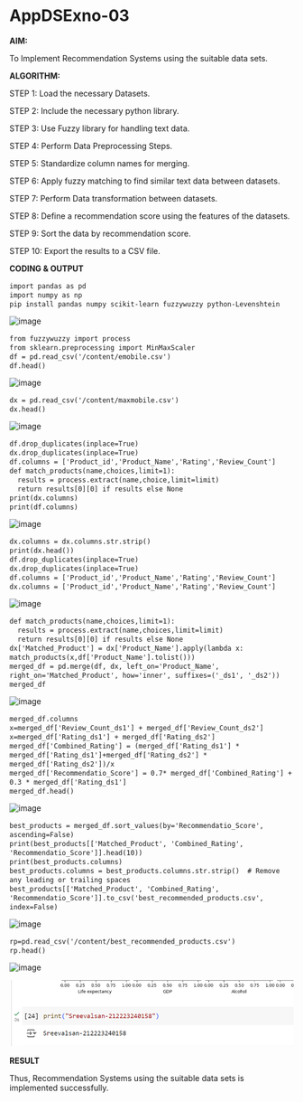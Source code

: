 # AppDSExno-03

**AIM:**

To Implement Recommendation Systems using the suitable data sets.

**ALGORITHM:**

STEP 1: Load the necessary Datasets.

STEP 2: Include the necessary python library.

STEP 3: Use Fuzzy library for handling text data.

STEP 4: Perform Data Preprocessing Steps.

STEP 5: Standardize column names for merging.

STEP 6: Apply fuzzy matching to find similar text data between datasets.

STEP 7: Perform Data transformation between datasets.

STEP 8: Define a recommendation score using the features of the datasets.

STEP 9: Sort the data by recommendation score.

STEP 10: Export the results to a CSV file.


**CODING & OUTPUT**

```
import pandas as pd
import numpy as np
pip install pandas numpy scikit-learn fuzzywuzzy python-Levenshtein
```
![image](https://github.com/user-attachments/assets/654b56aa-9d99-4649-b462-60e845c27c30)

```
from fuzzywuzzy import process
from sklearn.preprocessing import MinMaxScaler
df = pd.read_csv('/content/emobile.csv')
df.head()
```
![image](https://github.com/user-attachments/assets/5f686c6b-770a-4509-abdc-60b53ec8bdc8)
```
dx = pd.read_csv('/content/maxmobile.csv')
dx.head()
```
![image](https://github.com/user-attachments/assets/7f554645-1f70-4221-8a61-2d98f6b490a6)
```
df.drop_duplicates(inplace=True)
dx.drop_duplicates(inplace=True)
df.columns = ['Product_id','Product_Name','Rating','Review_Count']
def match_products(name,choices,limit=1):
  results = process.extract(name,choice,limit=limit)
  return results[0][0] if results else None
print(dx.columns)
print(df.columns)
```
![image](https://github.com/user-attachments/assets/ec65abf3-25e9-4deb-ba6b-888177db40b6)
```
dx.columns = dx.columns.str.strip()
print(dx.head())
df.drop_duplicates(inplace=True)
dx.drop_duplicates(inplace=True)
df.columns = ['Product_id','Product_Name','Rating','Review_Count']
dx.columns = ['Product_id','Product_Name','Rating','Review_Count']
```
![image](https://github.com/user-attachments/assets/66ee8244-a28f-4cb1-863b-f4e1f499b507)
```
def match_products(name,choices,limit=1):
  results = process.extract(name,choices,limit=limit)
  return results[0][0] if results else None
dx['Matched_Product'] = dx['Product_Name'].apply(lambda x: match_products(x,df['Product_Name'].tolist()))
merged_df = pd.merge(df, dx, left_on='Product_Name', right_on='Matched_Product', how='inner', suffixes=('_ds1', '_ds2'))
merged_df
```
![image](https://github.com/user-attachments/assets/a011d33b-bda1-47a6-8dd0-b6e8db1f2890)
```
merged_df.columns
x=merged_df['Review_Count_ds1'] + merged_df['Review_Count_ds2']
x=merged_df['Rating_ds1'] + merged_df['Rating_ds2']
merged_df['Combined_Rating'] = (merged_df['Rating_ds1'] * merged_df['Rating_ds1']+merged_df['Rating_ds2'] * merged_df['Rating_ds2'])/x
merged_df['Recommendatio_Score'] = 0.7* merged_df['Combined_Rating'] + 0.3 * merged_df['Rating_ds1']
merged_df.head()
```
![image](https://github.com/user-attachments/assets/63f347e2-2454-4bf8-8359-3377fd1f9b0a)
```
best_products = merged_df.sort_values(by='Recommendatio_Score', ascending=False)
print(best_products[['Matched_Product', 'Combined_Rating', 'Recommendatio_Score']].head(10))
print(best_products.columns)
best_products.columns = best_products.columns.str.strip()  # Remove any leading or trailing spaces
best_products[['Matched_Product', 'Combined_Rating', 'Recommendatio_Score']].to_csv('best_recommended_products.csv', index=False)
```
![image](https://github.com/user-attachments/assets/930d4181-b86d-443d-8077-e52a91d0da00)
```
rp=pd.read_csv('/content/best_recommended_products.csv')
rp.head()
```
![image](https://github.com/user-attachments/assets/4e8de5c0-00a5-4ab7-9363-8f7a990d2def)

![alt text](image.png)

**RESULT**

Thus, Recommendation Systems using the suitable data sets is implemented successfully.
